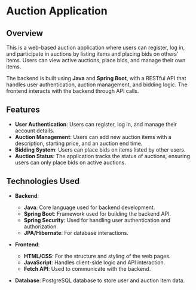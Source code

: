 # Auction Application

## Overview

This is a web-based auction application where users can register, log in, and participate in auctions by listing items and placing bids on others' items. Users can view active auctions, place bids, and manage their own items.

The backend is built using **Java** and **Spring Boot**, with a RESTful API that handles user authentication, auction management, and bidding logic. The frontend interacts with the backend through API calls.

## Features

- **User Authentication**: Users can register, log in, and manage their account details.
- **Auction Management**: Users can add new auction items with a description, starting price, and an auction end time.
- **Bidding System**: Users can place bids on items listed by other users.
- **Auction Status**: The application tracks the status of auctions, ensuring users can only place bids on active auctions.

## Technologies Used

- **Backend**:
  - **Java**: Core language used for backend development.
  - **Spring Boot**: Framework used for building the backend API.
  - **Spring Security**: Used for handling user authentication and authorization.
  - **JPA/Hibernate**: For database interactions.
  
- **Frontend**:
  - **HTML/CSS**: For the structure and styling of the web pages.
  - **JavaScript**: Handles client-side logic and API interaction.
  - **Fetch API**: Used to communicate with the backend.

- **Database**: PostgreSQL database to store user and auction item data.

